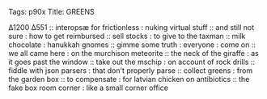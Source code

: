 Tags: p90x
Title: GREENS  
  
∆1200 ∆551 :: interopsæ for frictionless : nuking virtual stuff :: and still not sure : how to get reimbursed :: sell stocks : to give to the taxman :: milk chocolate : hanukkah gnomes :: gimme some truth : everyone : come on :: we all came here : on the murchison meteorite :: the neck of the giraffe : as it goes past the window :: take out the mschip : on account of rock drills :: fiddle with json parsers : that don't properly parse :: collect greens : from the garden box :: to compensate : for latvian chicken on antibiotics :: the fake box room corner : like a small corner office
